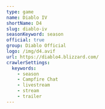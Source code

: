 ```yaml
---
type: game
name: Diablo IV
shortName: D4
slug: diablo-iv
seasonKeyword: season
official: true
group: Diablo Official
logo: /img/d4.avif
url: https://diablo4.blizzard.com/
crawlerSettings:
  keywords:
    - season
    - Campfire Chat
    - livestream
    - stream
    - trailer
---
```

